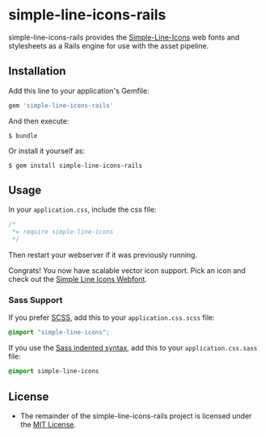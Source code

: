 # simple-line-icons-rails

simple-line-icons-rails provides the
[Simple-Line-Icons](http://graphicburger.com/simple-line-icons-webfont/) web fonts and
stylesheets as a Rails engine for use with the asset pipeline.

## Installation

Add this line to your application's Gemfile:

```ruby
gem 'simple-line-icons-rails'
```

And then execute:

    $ bundle

Or install it yourself as:

    $ gem install simple-line-icons-rails

## Usage

In your `application.css`, include the css file:

```css
/*
 *= require simple-line-icons
 */
```
Then restart your webserver if it was previously running.

Congrats! You now have scalable vector icon support. Pick an icon and check out the
[Simple Line Icons Webfont](http://graphicburger.com/simple-line-icons-webfont/).

### Sass Support

If you prefer [SCSS](http://sass-lang.com/documentation/file.SASS_REFERENCE.html), add this to your
`application.css.scss` file:

```scss
@import "simple-line-icons";
```

If you use the
[Sass indented syntax](http://sass-lang.com/docs/yardoc/file.INDENTED_SYNTAX.html),
add this to your `application.css.sass` file:

```sass
@import simple-line-icons
```

## License

* The remainder of the simple-line-icons-rails project is licensed under the
  [MIT License](http://opensource.org/licenses/mit-license.html).
